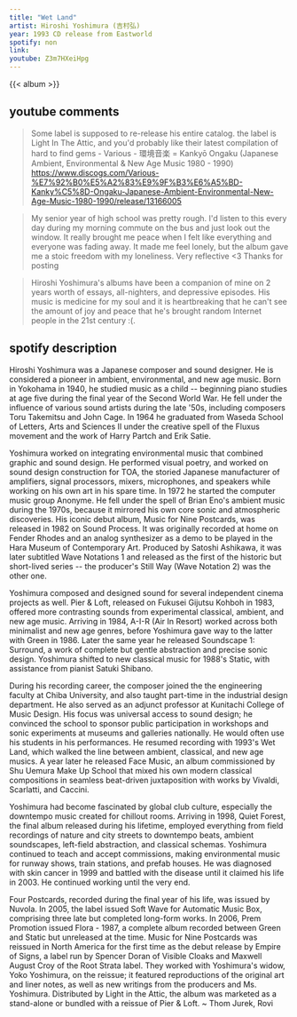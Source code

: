 ```yaml
---
title: "Wet Land"
artist: Hiroshi Yoshimura (吉村弘)
year: 1993 CD release from Eastworld
spotify: non
link:
youtube: Z3m7HXeiHpg
---
```


{{< album >}}

<!--more-->

## youtube comments

> Some label is supposed to re-release his entire catalog. the label is Light In The Attic, and you'd probably like their latest compilation of hard to find gems - Various - 環境音楽 = Kankyō Ongaku (Japanese Ambient, Environmental & New Age Music 1980 - 1990) https://www.discogs.com/Various-%E7%92%B0%E5%A2%83%E9%9F%B3%E6%A5%BD-Kanky%C5%8D-Ongaku-Japanese-Ambient-Environmental-New-Age-Music-1980-1990/release/13166005

> My senior year of high school was pretty rough. I'd listen to this every day during my morning commute on the bus and just look out the window. It really brought me peace when I felt like everything and everyone was fading away. It made me feel lonely, but the album gave me a stoic freedom with my loneliness. Very reflective <3 Thanks for posting

> Hiroshi Yoshimura's albums have been a companion of mine on 2 years worth of essays, all-nighters, and depressive episodes. His music is medicine for my soul and it is heartbreaking that he can't see the amount of joy and peace that he's brought random Internet people in the 21st century :(.

## spotify description

Hiroshi Yoshimura was a Japanese composer and sound designer. He is considered a pioneer in ambient, environmental, and new age music. Born in Yokohama in 1940, he studied music as a child -- beginning piano studies at age five during the final year of the Second World War. He fell under the influence of various sound artists during the late '50s, including composers Toru Takemitsu and John Cage. In 1964 he graduated from Waseda School of Letters, Arts and Sciences II under the creative spell of the Fluxus movement and the work of Harry Partch and Erik Satie. 

Yoshimura worked on integrating environmental music that combined graphic and sound design. He performed visual poetry, and worked on sound design construction for TOA, the storied Japanese manufacturer of amplifiers, signal processors, mixers, microphones, and speakers while working on his own art in his spare time. In 1972 he started the computer music group Anonyme. He fell under the spell of Brian Eno's ambient music during the 1970s, because it mirrored his own core sonic and atmospheric discoveries. His iconic debut album, Music for Nine Postcards, was released in 1982 on Sound Process. It was originally recorded at home on Fender Rhodes and an analog synthesizer as a demo to be played in the Hara Museum of Contemporary Art. Produced by Satoshi Ashikawa, it was later subtitled Wave Notations 1 and released as the first of the historic but short-lived series -- the producer's Still Way (Wave Notation 2) was the other one. 

Yoshimura composed and designed sound for several independent cinema projects as well. Pier & Loft, released on Fukusei Gijutsu Kohboh in 1983, offered more contrasting sounds from experimental classical, ambient, and new age music. Arriving in 1984, A-I-R (Air In Resort) worked across both minimalist and new age genres, before Yoshimura gave way to the latter with Green in 1986. Later the same year he released Soundscape 1: Surround, a work of complete but gentle abstraction and precise sonic design. Yoshimura shifted to new classical music for 1988's Static, with assistance from pianist Satuki Shibano. 

During his recording career, the composer joined the the engineering faculty at Chiba University, and also taught part-time in the industrial design department. He also served as an adjunct professor at Kunitachi College of Music Design. His focus was universal access to sound design; he convinced the school to sponsor public participation in workshops and sonic experiments at museums and galleries nationally. He would often use his students in his performances. He resumed recording with 1993's Wet Land, which walked the line between ambient, classical, and new age musics. A year later he released Face Music, an album commissioned by Shu Uemura Make Up School that mixed his own modern classical compositions in seamless beat-driven juxtaposition with works by Vivaldi, Scarlatti, and Caccini. 

Yoshimura had become fascinated by global club culture, especially the downtempo music created for chillout rooms. Arriving in 1998, Quiet Forest, the final album released during his lifetime, employed everything from field recordings of nature and city streets to downtempo beats, ambient soundscapes, left-field abstraction, and classical schemas. Yoshimura continued to teach and accept commissions, making environmental music for runway shows, train stations, and prefab houses. He was diagnosed with skin cancer in 1999 and battled with the disease until it claimed his life in 2003. He continued working until the very end. 

Four Postcards, recorded during the final year of his life, was issued by Nuvola. In 2005, the label issued Soft Wave for Automatic Music Box, comprising three late but completed long-form works. In 2006, Prem Promotion issued Flora - 1987, a complete album recorded between Green and Static but unreleased at the time. Music for Nine Postcards was reissued in North America for the first time as the debut release by Empire of Signs, a label run by Spencer Doran of Visible Cloaks and Maxwell August Croy of the Root Strata label. They worked with Yoshimura's widow, Yoko Yoshimura, on the reissue; it featured reproductions of the original art and liner notes, as well as new writings from the producers and Ms. Yoshimura. Distributed by Light in the Attic, the album was marketed as a stand-alone or bundled with a reissue of Pier & Loft. ~ Thom Jurek, Rovi
